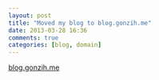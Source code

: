 ```yaml
---
layout: post
title: "Moved my blog to blog.gonzih.me"
date: 2013-03-28 16:36
comments: true
categories: [blog, domain]
---
```

[blog.gonzih.me](http://blog.gonzih.me)
